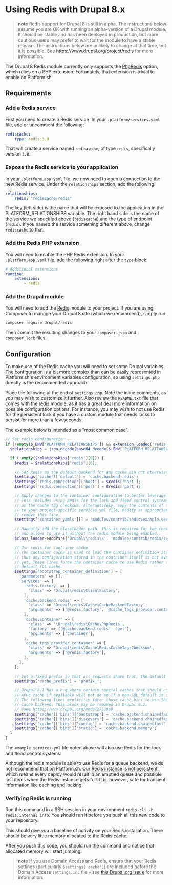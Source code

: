 # Using Redis with Drupal 8.x

> **note**
> Redis support for Drupal 8 is still in alpha. The instructions below assume
> you are OK with running an alpha-version of a Drupal module. It should be
> stable and has been deployed in production, but more cautious users may prefer
> to wait for the module to have a stable release. The instructions below are
> unlikely to change at that time, but it is possible. See https://www.drupal.org/project/redis 
> for more information.

The Drupal 8 Redis module currently only supports the [PhpRedis](https://github.com/nicolasff/phpredis)
option, which relies on a PHP extension. Fortunately, that extension is trivial to enable on
Platform.sh

## Requirements

### Add a Redis service

First you need to create a Redis service.  In your `.platform/services.yaml` file,
add or uncomment the following:

```yaml
rediscache:
    type: redis:3.0
```

That will create a service named `rediscache`, of type `redis`, specifically version `3.0`.

### Expose the Redis service to your application

In your `.platform.app.yaml` file, we now need to open a connection to the new 
Redis service.  Under the `relationships` section, add the following:

```yaml
relationships:
    redis: "rediscache:redis"
```

The key (left side) is the name that will be exposed to the application in the PLATFORM_RELATIONSHIPS
variable.  The right hand side is the name of the service we specified above (`rediscache`) and
the type of endpoint (`redis`).  If you named the service something different above, change `rediscache`
to that.

### Add the Redis PHP extension

You will need to enable the PHP Redis extension.  In your `.platform.app.yaml` file,
add the following right after the `type` block:

```yaml
# Additional extensions
runtime:
    extensions:
        - redis
```

### Add the Drupal module

You will need to add the [Redis](https://www.drupal.org/project/redis)
module to your project.  If you are using Composer to manage your Drupal 8 site
(which we recommend), simply run:

```bash
composer require drupal/redis
```

Then commit the resulting changes to your `composer.json` and `composer.lock` files.

## Configuration

To make use of the Redis cache you will need to set some Drupal variables. The
configuration is a bit more complex than can be easily represented in
Platform.sh's environment variables configuration, so using `settings.php` directly
is the recommended approach.

Place the following at the end of `settings.php`. Note the inline comments, as you may wish to customize
it further.  Also review the `README.txt` file that comes with the redis module,
as it has a great deal more information on possible configuration options. For instance,
you may wish to not use Redis for the persistent lock if you have a custom module 
that needs locks to persist for more than a few seconds.

The example below is intended as a "most common case".

```php
// Set redis configuration.
if (!empty($_ENV['PLATFORM_RELATIONSHIPS']) && extension_loaded('redis')) {
  $relationships = json_decode(base64_decode($_ENV['PLATFORM_RELATIONSHIPS']), TRUE);

  if (!empty($relationships['redis'][0])) {
    $redis = $relationships['redis'][0];

    // Set Redis as the default backend for any cache bin not otherwise specified.
    $settings['cache']['default'] = 'cache.backend.redis';
    $settings['redis.connection']['host'] = $redis['host'];
    $settings['redis.connection']['port'] = $redis['port'];

    // Apply changes to the container configuration to better leverage Redis.
    // This includes using Redis for the lock and flood control systems, as well
    // as the cache tag checksum. Alternatively, copy the contents of that file
    // to your project-specific services.yml file, modify as appropriate, and
    // remove this line.
    $settings['container_yamls'][] = 'modules/contrib/redis/example.services.yml';

    // Manually add the classloader path, this is required for the container cache bin definition below
    // and allows to use it without the redis module being enabled.
    $class_loader->addPsr4('Drupal\\redis\\', 'modules/contrib/redis/src');

    // Use redis for container cache.
    // The container cache is used to load the container definition itself, and
    // thus any configuration stored in the container itself is not available
    // yet. These lines force the container cache to use Redis rather than the
    // default SQL cache.
    $settings['bootstrap_container_definition'] = [
      'parameters' => [],
      'services' => [
        'redis.factory' => [
          'class' => 'Drupal\redis\ClientFactory',
        ],
        'cache.backend.redis' => [
          'class' => 'Drupal\redis\Cache\CacheBackendFactory',
          'arguments' => ['@redis.factory', '@cache_tags_provider.container'],
        ],
        'cache.container' => [
          'class' => '\Drupal\redis\Cache\PhpRedis',
          'factory' => ['@cache.backend.redis', 'get'],
          'arguments' => ['container'],
        ],
        'cache_tags_provider.container' => [
          'class' => 'Drupal\redis\Cache\RedisCacheTagsChecksum',
          'arguments' => ['@redis.factory'],
        ],
      ],
    ];

    // Set a fixed prefix so that all requests share that, the default is currently not reliable.
    $settings['cache_prefix'] = 'prefix_';

    // Drupal 8.1 has a bug where certain special caches that should use the
    // APUc cache if available will not do so if a non-SQL default is specified. 
    // The following lines explicitly force those cache bins to use the correct
    // cache backend. This block may be removed in Drupal 8.2.
    // @see https://www.drupal.org/node/2753989
    $settings['cache']['bins']['bootstrap'] = 'cache.backend.chainedfast';
    $settings['cache']['bins']['discovery'] = 'cache.backend.chainedfast';
    $settings['cache']['bins']['config'] = 'cache.backend.chainedfast';
    $settings['cache']['bins']['static'] = 'cache.backend.memory';
  }
}
```

The `example.services.yml` file noted above will also use Redis for the lock and flood
control systems.

Although the redis module is able to use Redis for a queue backend, we do not recommend
that on Platform.sh. Our [Redis instance is not persistent](/reference/service/redis), which means every deploy
would result in an emptied queue and possible lost items when the Redis instance
gets full. It is, however, safe for transient information like caching and locking.

### Verifying Redis is running
Run this command in a SSH session in your environment `redis-cli -h redis.internal info`. You should run it before you push all this new code to your repository.

This should give you a baseline of activity on your Redis installation. There should be very little memory allocated to the Redis cache.

After you push this code, you should run the command and notice that allocated memory will start jumping.

> **note**
> If you use Domain Access and Redis, ensure that your Redis settings (particularly `$settings['cache']`)
> are included before the Domain Access `settings.inc` file - see
> [this Drupal.org issue](https://www.drupal.org/node/2008486#comment-7782941) for more information.
